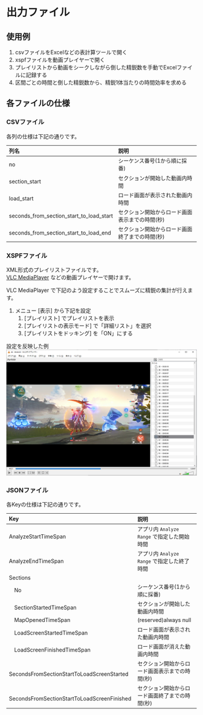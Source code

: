 # 出力ファイル

## 使用例

1. csvファイルをExcelなどの表計算ツールで開く
1. xspfファイルを動画プレイヤーで開く
1. プレイリストから動画をシークしながら倒した精鋭数を手動でExcelファイルに記録する
1. 区間ごとの時間と倒した精鋭数から、精鋭1体当たりの時間効率を求める

## 各ファイルの仕様

### CSVファイル

各列の仕様は下記の通りです。  
 
|列名|説明|
|:-|:-|
|no|シーケンス番号(1から順に採番)|
|section_start|セクションが開始した動画内時間|
|load_start|ロード画面が表示された動画内時間|
|seconds_from_section_start_to_load_start|セクション開始からロード画面表示までの時間(秒)|
|seconds_from_section_start_to_load_end|セクション開始からロード画面終了までの時間(秒)|

### XSPFファイル

XML形式のプレイリストファイルです。  
[VLC MediaPlayer](https://www.videolan.org/vlc/) などの動画プレイヤーで開けます。  

VLC MediaPlayer で下記のよう設定することでスムーズに精鋭の集計が行えます。  

1. メニュー [表示] から下記を設定
    1. [プレイリスト] でプレイリストを表示
    1. [プレイリストの表示モード] で「詳細リスト」を選択
    1. [プレイリストをドッキング] を「ON」にする

設定を反映した例
![](./img/xspf_usage.png)

### JSONファイル

各Keyの仕様は下記の通りです。  

|Key|説明|
|:-|:-|
|AnalyzeStartTimeSpan|アプリ内 `Analyze Range` で指定した開始時間|
|AnalyzeEndTimeSpan|アプリ内 `Analyze Range` で指定した終了時間|
|Sections||
|　No|シーケンス番号(1から順に採番)|
|　SectionStartedTimeSpan|セクションが開始した動画内時間|
|　MapOpenedTimeSpan|(reserved)always null|
|　LoadScreenStartedTimeSpan|ロード画面が表示された動画内時間|
|　LoadScreenFinishedTimeSpan|ロード画面が消えた動画内時間|
|　SecondsFromSectionStartToLoadScreenStarted|セクション開始からロード画面表示までの時間(秒)|
|　SecondsFromSectionStartToLoadScreenFinished|セクション開始からロード画面終了までの時間(秒)|
